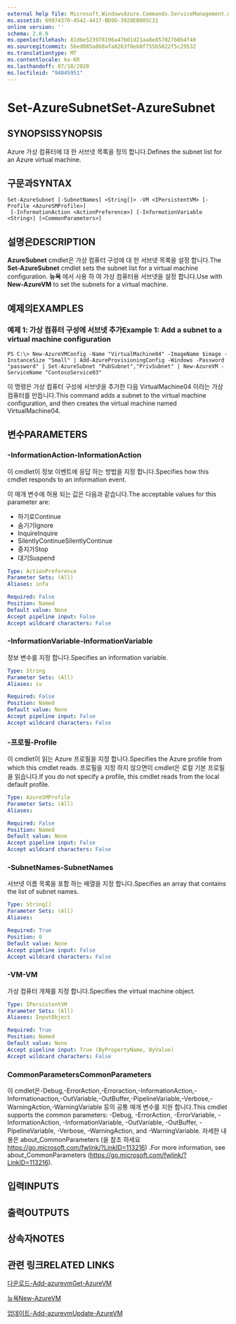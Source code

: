 ```yaml
---
external help file: Microsoft.WindowsAzure.Commands.ServiceManagement.dll-Help.xml
ms.assetid: 69974370-4542-4417-BD9D-3928EB005C31
online version: ''
schema: 2.0.0
ms.openlocfilehash: 81d6e523978196a47b01d21aa8e857027b0b4f40
ms.sourcegitcommit: 56ed085a868afa8263f8eb0f755b5822f5c29532
ms.translationtype: MT
ms.contentlocale: ko-KR
ms.lasthandoff: 07/18/2020
ms.locfileid: "94045951"
---
```

# <span data-ttu-id="09d7b-101">Set-AzureSubnet</span><span class="sxs-lookup"><span data-stu-id="09d7b-101">Set-AzureSubnet</span></span>

## <span data-ttu-id="09d7b-102">SYNOPSIS</span><span class="sxs-lookup"><span data-stu-id="09d7b-102">SYNOPSIS</span></span>
<span data-ttu-id="09d7b-103">Azure 가상 컴퓨터에 대 한 서브넷 목록을 정의 합니다.</span><span class="sxs-lookup"><span data-stu-id="09d7b-103">Defines the subnet list for an Azure virtual machine.</span></span>

## <span data-ttu-id="09d7b-104">구문과</span><span class="sxs-lookup"><span data-stu-id="09d7b-104">SYNTAX</span></span>

```
Set-AzureSubnet [-SubnetNames] <String[]> -VM <IPersistentVM> [-Profile <AzureSMProfile>]
 [-InformationAction <ActionPreference>] [-InformationVariable <String>] [<CommonParameters>]
```

## <span data-ttu-id="09d7b-105">설명은</span><span class="sxs-lookup"><span data-stu-id="09d7b-105">DESCRIPTION</span></span>
<span data-ttu-id="09d7b-106">**AzureSubnet** cmdlet은 가상 컴퓨터 구성에 대 한 서브넷 목록을 설정 합니다.</span><span class="sxs-lookup"><span data-stu-id="09d7b-106">The **Set-AzureSubnet** cmdlet sets the subnet list for a virtual machine configuration.</span></span>
<span data-ttu-id="09d7b-107">**뉴욕** 에서 사용 하 여 가상 컴퓨터용 서브넷을 설정 합니다.</span><span class="sxs-lookup"><span data-stu-id="09d7b-107">Use with **New-AzureVM** to set the subnets for a virtual machine.</span></span>

## <span data-ttu-id="09d7b-108">예제의</span><span class="sxs-lookup"><span data-stu-id="09d7b-108">EXAMPLES</span></span>

### <span data-ttu-id="09d7b-109">예제 1: 가상 컴퓨터 구성에 서브넷 추가</span><span class="sxs-lookup"><span data-stu-id="09d7b-109">Example 1: Add a subnet to a virtual machine configuration</span></span>
```
PS C:\> New-AzureVMConfig -Name "VirtualMachine04" -ImageName $image -InstanceSize "Small" | Add-AzureProvisioningConfig -Windows -Password "password" | Set-AzureSubnet "PubSubnet","PrivSubnet" | New-AzureVM -ServiceName "ContosoService03"
```

<span data-ttu-id="09d7b-110">이 명령은 가상 컴퓨터 구성에 서브넷을 추가한 다음 VirtualMachine04 이라는 가상 컴퓨터를 만듭니다.</span><span class="sxs-lookup"><span data-stu-id="09d7b-110">This command adds a subnet to the virtual machine configuration, and then creates the virtual machine named VirtualMachine04.</span></span>

## <span data-ttu-id="09d7b-111">변수</span><span class="sxs-lookup"><span data-stu-id="09d7b-111">PARAMETERS</span></span>

### <span data-ttu-id="09d7b-112">-InformationAction</span><span class="sxs-lookup"><span data-stu-id="09d7b-112">-InformationAction</span></span>
<span data-ttu-id="09d7b-113">이 cmdlet이 정보 이벤트에 응답 하는 방법을 지정 합니다.</span><span class="sxs-lookup"><span data-stu-id="09d7b-113">Specifies how this cmdlet responds to an information event.</span></span>

<span data-ttu-id="09d7b-114">이 매개 변수에 허용 되는 값은 다음과 같습니다.</span><span class="sxs-lookup"><span data-stu-id="09d7b-114">The acceptable values for this parameter are:</span></span>

- <span data-ttu-id="09d7b-115">하기로</span><span class="sxs-lookup"><span data-stu-id="09d7b-115">Continue</span></span>
- <span data-ttu-id="09d7b-116">숨기기</span><span class="sxs-lookup"><span data-stu-id="09d7b-116">Ignore</span></span>
- <span data-ttu-id="09d7b-117">Inquire</span><span class="sxs-lookup"><span data-stu-id="09d7b-117">Inquire</span></span>
- <span data-ttu-id="09d7b-118">SilentlyContinue</span><span class="sxs-lookup"><span data-stu-id="09d7b-118">SilentlyContinue</span></span>
- <span data-ttu-id="09d7b-119">중지가</span><span class="sxs-lookup"><span data-stu-id="09d7b-119">Stop</span></span>
- <span data-ttu-id="09d7b-120">대기</span><span class="sxs-lookup"><span data-stu-id="09d7b-120">Suspend</span></span>

```yaml
Type: ActionPreference
Parameter Sets: (All)
Aliases: infa

Required: False
Position: Named
Default value: None
Accept pipeline input: False
Accept wildcard characters: False
```

### <span data-ttu-id="09d7b-121">-InformationVariable</span><span class="sxs-lookup"><span data-stu-id="09d7b-121">-InformationVariable</span></span>
<span data-ttu-id="09d7b-122">정보 변수를 지정 합니다.</span><span class="sxs-lookup"><span data-stu-id="09d7b-122">Specifies an information variable.</span></span>

```yaml
Type: String
Parameter Sets: (All)
Aliases: iv

Required: False
Position: Named
Default value: None
Accept pipeline input: False
Accept wildcard characters: False
```

### <span data-ttu-id="09d7b-123">-프로필</span><span class="sxs-lookup"><span data-stu-id="09d7b-123">-Profile</span></span>
<span data-ttu-id="09d7b-124">이 cmdlet이 읽는 Azure 프로필을 지정 합니다.</span><span class="sxs-lookup"><span data-stu-id="09d7b-124">Specifies the Azure profile from which this cmdlet reads.</span></span>
<span data-ttu-id="09d7b-125">프로필을 지정 하지 않으면이 cmdlet은 로컬 기본 프로필을 읽습니다.</span><span class="sxs-lookup"><span data-stu-id="09d7b-125">If you do not specify a profile, this cmdlet reads from the local default profile.</span></span>

```yaml
Type: AzureSMProfile
Parameter Sets: (All)
Aliases: 

Required: False
Position: Named
Default value: None
Accept pipeline input: False
Accept wildcard characters: False
```

### <span data-ttu-id="09d7b-126">-SubnetNames</span><span class="sxs-lookup"><span data-stu-id="09d7b-126">-SubnetNames</span></span>
<span data-ttu-id="09d7b-127">서브넷 이름 목록을 포함 하는 배열을 지정 합니다.</span><span class="sxs-lookup"><span data-stu-id="09d7b-127">Specifies an array that contains the list of subnet names.</span></span>

```yaml
Type: String[]
Parameter Sets: (All)
Aliases: 

Required: True
Position: 0
Default value: None
Accept pipeline input: False
Accept wildcard characters: False
```

### <span data-ttu-id="09d7b-128">-VM</span><span class="sxs-lookup"><span data-stu-id="09d7b-128">-VM</span></span>
<span data-ttu-id="09d7b-129">가상 컴퓨터 개체를 지정 합니다.</span><span class="sxs-lookup"><span data-stu-id="09d7b-129">Specifies the virtual machine object.</span></span>

```yaml
Type: IPersistentVM
Parameter Sets: (All)
Aliases: InputObject

Required: True
Position: Named
Default value: None
Accept pipeline input: True (ByPropertyName, ByValue)
Accept wildcard characters: False
```

### <span data-ttu-id="09d7b-130">CommonParameters</span><span class="sxs-lookup"><span data-stu-id="09d7b-130">CommonParameters</span></span>
<span data-ttu-id="09d7b-131">이 cmdlet은-Debug,-ErrorAction,-Erroraction,-InformationAction,-Informationaction,-OutVariable,-OutBuffer,-PipelineVariable,-Verbose,-WarningAction,-WarningVariable 등의 공통 매개 변수를 지원 합니다.</span><span class="sxs-lookup"><span data-stu-id="09d7b-131">This cmdlet supports the common parameters: -Debug, -ErrorAction, -ErrorVariable, -InformationAction, -InformationVariable, -OutVariable, -OutBuffer, -PipelineVariable, -Verbose, -WarningAction, and -WarningVariable.</span></span> <span data-ttu-id="09d7b-132">자세한 내용은 about_CommonParameters (을 참조 하세요 https://go.microsoft.com/fwlink/?LinkID=113216) .</span><span class="sxs-lookup"><span data-stu-id="09d7b-132">For more information, see about_CommonParameters (https://go.microsoft.com/fwlink/?LinkID=113216).</span></span>

## <span data-ttu-id="09d7b-133">입력</span><span class="sxs-lookup"><span data-stu-id="09d7b-133">INPUTS</span></span>

## <span data-ttu-id="09d7b-134">출력</span><span class="sxs-lookup"><span data-stu-id="09d7b-134">OUTPUTS</span></span>

## <span data-ttu-id="09d7b-135">상속자</span><span class="sxs-lookup"><span data-stu-id="09d7b-135">NOTES</span></span>

## <span data-ttu-id="09d7b-136">관련 링크</span><span class="sxs-lookup"><span data-stu-id="09d7b-136">RELATED LINKS</span></span>

[<span data-ttu-id="09d7b-137">다운로드-Add-azurevm</span><span class="sxs-lookup"><span data-stu-id="09d7b-137">Get-AzureVM</span></span>](./Get-AzureVM.md)

[<span data-ttu-id="09d7b-138">뉴욕</span><span class="sxs-lookup"><span data-stu-id="09d7b-138">New-AzureVM</span></span>](./New-AzureVM.md)

[<span data-ttu-id="09d7b-139">업데이트-Add-azurevm</span><span class="sxs-lookup"><span data-stu-id="09d7b-139">Update-AzureVM</span></span>](./Update-AzureVM.md)


